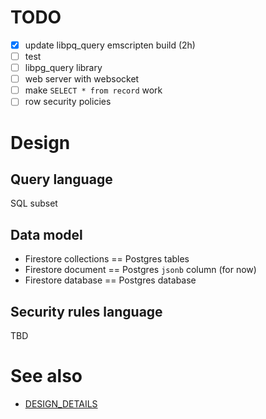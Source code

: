 # TODO

* [x] update libpq_query emscripten build (2h)
* [ ] test
* [ ] libpg_query library
* [ ] web server with websocket
* [ ] make `SELECT * from record` work
* [ ] row security policies

# Design

## Query language

SQL subset

## Data model

* Firestore collections == Postgres tables
* Firestore document == Postgres `jsonb` column (for now)
* Firestore database == Postgres database

## Security rules language

TBD


# See also

* [DESIGN_DETAILS](./DESIGN_DETAILS.md)
